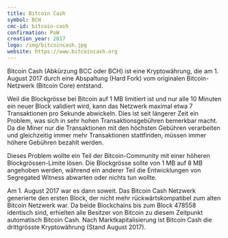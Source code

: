 ```yaml
---
title: Bitcoin Cash
symbol: BCH
cmc-id: bitcoin-cash
confirmation: PoW
creation_year: 2017
logo: /img/bitcoincash.jpg
website: https://www.bitcoincash.org
---
```


Bitcoin Cash (Abkürzung BCC oder BCH) ist eine Kryptowährung, die am 1. August 2017 durch eine Abspaltung (Hard Fork) vom originalen Bitcoin-Netzwerk (Bitcoin Core) entstand. 

Weil die Blockgrösse bei Bitcoin auf 1 MB limitiert ist und nur alle 10 Minuten ein neuer Block validiert wird, kann das Netzwerk maximal etwa 7 Transaktionen pro Sekunde abwickeln. Dies ist seit längerer Zeit ein Problem, was sich in sehr hohen Transaktionsgebühren bemerkbar macht. Da die Miner nur die Transaktionen mit den höchsten Gebühren verarbeiten und gleichzeitig immer mehr Transaktionen stattfinden, müssen immer höhere Gebühren bezahlt werden. 

Dieses Problem wollte ein Teil der Bitcoin-Community mit einer höheren Blockgrössen-Limite lösen. Die Blockgrösse sollte von 1 MB auf 8 MB angehoben werden, während ein anderer Teil die Entwicklungen von Segregated Witness abwarten oder nichts tun wollte.

Am 1. August 2017 war es dann soweit. Das Bitcoin Cash Netzwerk generierte den ersten Block, der nicht mehr rückwärtskompatibel zum alten Bitcoin Netzwerk war. Da beide Blockchains bis zum Block 478558 identisch sind, erhielten alle Besitzer von Bitcoin zu diesem Zeitpunkt automatisch Bitcoin Cash. Nach Marktkapitalisierung ist Bitcoin Cash die drittgrösste Kryptowährung (Stand August 2017).
